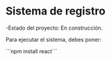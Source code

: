 <h1> Sistema de registro </h1>

-Estado del proyecto: En construcción.

Para ejecutar el sistema, debes poner:

´´´npm install react´´´
